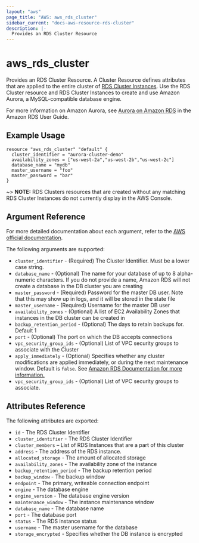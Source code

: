 ```yaml
---
layout: "aws"
page_title: "AWS: aws_rds_cluster"
sidebar_current: "docs-aws-resource-rds-cluster"
description: |-
  Provides an RDS Cluster Resource
---
```


# aws\_rds\_cluster

Provides an RDS Cluster Resource. A Cluster Resource defines attributes that are
applied to the entire cluster of [RDS Cluster Instances][3]. Use the RDS Cluster
resource and RDS Cluster Instances to create and use Amazon Aurora, a MySQL-compatible
database engine.

For more information on Amazon Aurora, see [Aurora on Amazon RDS][2] in the Amazon RDS User Guide.

## Example Usage

```
resource "aws_rds_cluster" "default" {
  cluster_identifier = "aurora-cluster-demo"
  availability_zones = ["us-west-2a","us-west-2b","us-west-2c"]
  database_name = "mydb"
  master_username = "foo"
  master_password = "bar"
}
```

~> **NOTE:** RDS Clusters resources that are created without any matching
RDS Cluster Instances do not currently display in the AWS Console.

## Argument Reference

For more detailed documentation about each argument, refer to
the [AWS official documentation](http://docs.aws.amazon.com/AmazonRDS/latest/CommandLineReference/CLIReference-cmd-ModifyDBInstance.html).

The following arguments are supported:

* `cluster_identifier` - (Required) The Cluster Identifier. Must be a lower case
string.
* `database_name` - (Optional) The name for your database of up to 8 alpha-numeric
  characters. If you do not provide a name, Amazon RDS will not create a
  database in the DB cluster you are creating
* `master_password` - (Required) Password for the master DB user. Note that this may
    show up in logs, and it will be stored in the state file
* `master_username` - (Required) Username for the master DB user
* `availability_zones` - (Optional) A list of EC2 Availability Zones that
  instances in the DB cluster can be created in
* `backup_retention_period` - (Optional) The days to retain backups for. Default
1
* `port` - (Optional) The port on which the DB accepts connections
* `vpc_security_group_ids` - (Optional) List of VPC security groups to associate
  with the Cluster
* `apply_immediately` - (Optional) Specifies whether any cluster modifications
     are applied immediately, or during the next maintenance window. Default is
     `false`. See [Amazon RDS Documentation for more information.](http://docs.aws.amazon.com/AmazonRDS/latest/UserGuide/Overview.DBInstance.Modifying.html)
* `vpc_security_group_ids` - (Optional) List of VPC security groups to associate.

## Attributes Reference

The following attributes are exported:

* `id` - The RDS Cluster Identifier
* `cluster_identifier` - The RDS Cluster Identifier
* `cluster_members` – List of RDS Instances that are a part of this cluster
* `address` - The address of the RDS instance.
* `allocated_storage` - The amount of allocated storage
* `availability_zones` - The availability zone of the instance
* `backup_retention_period` - The backup retention period
* `backup_window` - The backup window
* `endpoint` - The primary, writeable connection endpoint
* `engine` - The database engine
* `engine_version` - The database engine version
* `maintenance_window` - The instance maintenance window
* `database_name` - The database name
* `port` - The database port
* `status` - The RDS instance status
* `username` - The master username for the database
* `storage_encrypted` - Specifies whether the DB instance is encrypted

[1]: http://docs.aws.amazon.com/AmazonRDS/latest/UserGuide/Overview.Replication.html

[2]: http://docs.aws.amazon.com/AmazonRDS/latest/UserGuide/CHAP_Aurora.html
[3]: /docs/providers/aws/r/rds_cluster_instance.html
